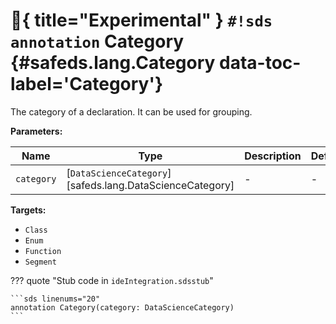 # :test_tube:{ title="Experimental" } `#!sds annotation` Category {#safeds.lang.Category data-toc-label='Category'}

The category of a declaration. It can be used for grouping.

**Parameters:**

| Name | Type | Description | Default |
|------|------|-------------|---------|
| `category` | [`DataScienceCategory`][safeds.lang.DataScienceCategory] | - | - |

**Targets:**

- `Class`
- `Enum`
- `Function`
- `Segment`

??? quote "Stub code in `ideIntegration.sdsstub`"

    ```sds linenums="20"
    annotation Category(category: DataScienceCategory)
    ```
